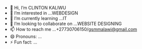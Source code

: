 - 👋 Hi, I’m CLINTON KALIWU
- 👀 I’m interested in ...WEBDESIGN
- 🌱 I’m currently learning ...IT
- 💞️ I’m looking to collaborate on ...WEBSITE DESIGNING
- 📫 How to reach me ...+27730706150/gsmmalawi@gmail.com
- 😄 Pronouns: ...
- ⚡ Fun fact: ...

<!---
GSMMALAWI/GSMMALAWI is a ✨ special ✨ repository because its `README.md` (this file) appears on your GitHub profile.
You can click the Preview link to take a look at your changes.
--->
